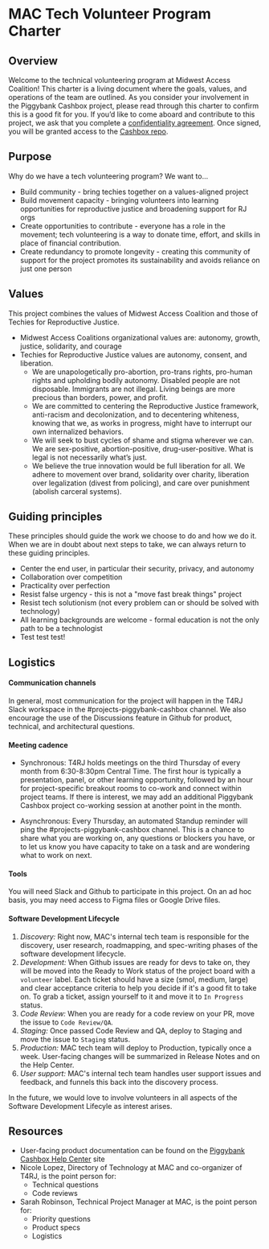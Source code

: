 # MAC Tech Volunteer Program Charter

## Overview
Welcome to the technical volunteering program at Midwest Access Coalition! This charter is a living document where the goals, values, and operations of the team are outlined. As you consider your involvement in the Piggybank Cashbox project, please read through this charter to confirm this is a good fit for you. If you’d like to come aboard and contribute to this project, we ask that you complete a [confidentiality agreement](https://docs.google.com/forms/d/e/1FAIpQLSflFeezbJKxMroWw3eLd3b74JTij5HQRiNsHf5a3NpDdyWMfQ/viewform). Once signed, you will be granted access to the [Cashbox repo](https://github.com/MidwestAccessCoalition/lockbox_rails).

## Purpose
Why do we have a tech volunteering program? We want to...
- Build community - bring techies together on a values-aligned project
- Build movement capacity - bringing volunteers into learning opportunities for reproductive justice and broadening support for RJ orgs
- Create opportunities to contribute - everyone has a role in the movement; tech volunteering is a way to donate time, effort, and skills in place of financial contribution.
- Create redundancy to promote longevity - creating this community of support for the project promotes its sustainability and avoids reliance on just one person

## Values
This project combines the values of Midwest Access Coalition and those of Techies for Reproductive Justice.
- Midwest Access Coalitions organizational values are: autonomy, growth, justice, solidarity, and courage
- Techies for Reproductive Justice values are autonomy, consent, and liberation.
  - We are unapologetically pro-abortion, pro-trans rights, pro-human rights and upholding bodily autonomy. Disabled people are not disposable. Immigrants are not illegal. Living beings are more precious than borders, power, and profit.
  - We are committed to centering the Reproductive Justice framework, anti-racism and decolonization, and to decentering whiteness, knowing that we, as works in progress, might have to interrupt our own internalized behaviors.
  - We will seek to bust cycles of shame and stigma wherever we can. We are sex-positive, abortion-positive, drug-user-positive. What is legal is not necessarily what’s just.
  - We believe the true innovation would be full liberation for all. We adhere to movement over brand, solidarity over charity, liberation over legalization (divest from policing), and care over punishment (abolish carceral systems).
 
## Guiding principles
These principles should guide the work we choose to do and how we do it. When we are in doubt about next steps to take, we can always return to these guiding principles.
- Center the end user, in particular their security, privacy, and autonomy
- Collaboration over competition
- Practicality over perfection
- Resist false urgency - this is not a "move fast break things" project
- Resist tech solutionism (not every problem can or should be solved with technology)
- All learning backgrounds are welcome - formal education is not the only path to be a technologist
- Test test test!

## Logistics
#### Communication channels
In general, most communication for the project will happen in the T4RJ Slack workspace in the #projects-piggybank-cashbox channel. We also encourage the use of the Discussions feature in Github for product, technical, and architectural questions.

#### Meeting cadence
- Synchronous: T4RJ holds meetings on the third Thursday of every month from 6:30-8:30pm Central Time. The first hour is typically a presentation, panel, or other learning opportunity, followed by an hour for project-specific breakout rooms to co-work and connect within project teams. If there is interest, we may add an additional Piggybank Cashbox project co-working session at another point in the month.

- Asynchronous: Every Thursday, an automated Standup reminder will ping the #projects-piggybank-cashbox channel. This is a chance to share what you are working on, any questions or blockers you have, or to let us know you have capacity to take on a task and are wondering what to work on next.

#### Tools
You will need Slack and Github to participate in this project. On an ad hoc basis, you may need access to Figma files or Google Drive files.

#### Software Development Lifecycle
1. *Discovery:* Right now, MAC's internal tech team is responsible for the discovery, user research, roadmapping, and spec-writing phases of the software development lifecycle. 
2. *Development:* When Github issues are ready for devs to take on, they will be moved into the Ready to Work status of the project board with a `volunteer` label. Each ticket should have a size (smol, medium, large) and clear acceptance criteria to help you decide if it's a good fit to take on. To grab a ticket, assign yourself to it and move it to `In Progress` status.
3. *Code Review:* When you are ready for a code review on your PR, move the issue to `Code Review/QA`.
4. *Staging:* Once passed Code Review and QA, deploy to Staging and move the issue to `Staging` status.
5. *Production:* MAC tech team will deploy to Production, typically once a week. User-facing changes will be summarized in Release Notes and on the Help Center.
6. *User support:* MAC's internal tech team handles user support issues and feedback, and funnels this back into the discovery process.

In the future, we would love to involve volunteers in all aspects of the Software Development Lifecyle as interest arises.

## Resources
- User-facing product documentation can be found on the [Piggybank Cashbox Help Center](https://midwestaccesscoalition.notion.site/Piggybank-Cashbox-Help-Center-9f6012daf50047a4bc674b19fcda497b?pvs=74) site
- Nicole Lopez, Directory of Technology at MAC and co-organizer of T4RJ, is the point person for:
  - Technical questions
  - Code reviews
- Sarah Robinson, Technical Project Manager at MAC, is the point person for:
  - Priority questions
  - Product specs
  - Logistics


